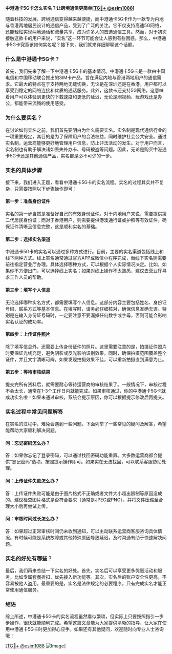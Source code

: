 **中港通卡5G卡怎么实名？让跨境通信更简单[[TG💪+ @esim1088](https://t.me/s/esim1088)]**

随着科技的发展，跨境通信变得越来越便捷，而中港通卡5G卡作为一款专为内地与香港两地居民设计的通信产品，受到了广泛的关注。它不仅支持高速5G网络，还能轻松实现两地通话和流量共享，成为许多人的首选通信工具。然而，对于初次接触这款卡的用户来说，“实名”这一环节可能会让人感到有些困惑。那么，中港通卡5G卡究竟该如何实名呢？接下来，我们就来详细聊聊这个话题。

### **什么是中港通卡5G卡？**

首先，我们先来了解一下中港通卡5G卡的基本情况。中港通卡5G卡是一款由中国电信和中国移动联合推出的SIM卡产品，旨在满足内地与香港两地用户的通信需求。它最大的特点在于支持两地无缝切换，无论是在深圳还是在香港，用户都可以享受到稳定的网络连接和优质的通话服务。此外，这款卡还支持5G网络，这意味着用户可以体验到更快的下载速度和更低的延迟，无论是刷视频、玩游戏还是办公，都能带来流畅的使用感受。

### **为什么要实名？**

在讨论如何实名之前，我们首先要明白为什么需要实名。实名制是现代通信行业的一项重要规定，其目的是为了保障用户的合法权益，同时维护社会公共安全。通过实名制，运营商能够更好地管理用户信息，防止非法活动的发生。对于用户而言，实名制也有助于解决诸如丢失补办卡、号码被盗等问题。因此，无论是购买中港通卡5G卡还是其他通信产品，实名都是必不可少的一步。

### **实名的具体步骤**

接下来，我们进入正题，看看中港通卡5G卡的实名流程。实名的过程其实并不复杂，只需要按照以下步骤操作即可：

#### **第一步：准备身份证件**
实名的第一步当然是准备好自己的有效身份证件。对于内地用户来说，需要提供第二代居民身份证；而对于香港用户，则需要提供港澳通行证或护照等有效证件。确保证件清晰且信息完整，这是顺利实名的基础。

#### **第二步：选择实名渠道**
中港通卡5G卡的实名可以通过多种方式进行。目前，主要的实名渠道包括线上和线下两种方式。线上实名通常通过官方APP或微信小程序完成，而线下实名则需要前往指定营业厅办理。具体选择哪种方式，可以根据个人实际情况决定。比如，如果你不方便出门，可以选择线上实名；如果对线上操作不太熟悉，建议去营业厅寻求工作人员的帮助。

#### **第三步：填写个人信息**
无论选择哪种实名方式，都需要填写个人信息。这部分内容主要包括姓名、身份证号码、联系方式等基本信息。在填写时，请务必仔细核对，确保信息准确无误。特别是在输入身份证号码时，一定要注意不要漏掉任何数字或字母，否则可能会影响实名认证的成功率。

#### **第四步：上传证件照片**
除了填写信息外，还需要上传身份证件的照片。这里需要注意的是，拍摄证件照片时要保证光线充足，避免阴影或反光影响识别效果。同时，确保拍摄范围覆盖整个证件，并且文字清晰可辨。如果发现拍摄效果不佳，可以重新拍摄直到满意为止。

#### **第五步：等待审核结果**
提交完所有资料后，就需要耐心等待运营商的审核结果了。一般情况下，审核过程不会太长，通常在1-3个工作日内就能完成。如果审核通过，你的中港通卡5G卡就成功实名啦！如果未通过审核，系统会提示原因，你可以根据提示修改后再提交。

### **实名过程中常见问题解答**

在实名的过程中，难免会遇到一些问题。下面列举了一些常见的疑问及解答，希望能帮助大家顺利解决问题。

#### **问：忘记密码怎么办？**
答：如果你忘记了登录密码，可以通过找回密码功能重置。大多数运营商都会提供“忘记密码”选项，按照提示操作即可。如果实在无法找回，可以联系客服协助处理。

#### **问：上传证件失败怎么办？**
答：上传证件失败可能是由于图片格式不正确或者文件大小超出限制等原因造成的。建议检查图片格式是否符合要求（通常是JPEG或PNG），并将文件压缩至合理大小后再尝试上传。

#### **问：审核时间过长怎么办？**
答：如果超过正常审核时间仍未收到通知，可以主动联系运营商客服咨询具体情况。有时候可能是系统故障或其他特殊原因导致延迟，及时沟通有助于快速解决问题。

### **实名的好处有哪些？**

最后，我们再来总结一下实名的好处。首先，实名后可以享受更多优惠活动和服务，比如专属套餐折扣、优先接入新功能等。其次，实名后的账户安全性更高，不容易被他人盗用。最重要的是，实名是法律规定的必要程序，只有完成实名才能正常使用通信服务。

### **结语**

综上所述，中港通卡5G卡的实名流程虽然看似繁琐，但实际上只要按照指引一步步操作，很快就能顺利完成。希望这篇文章能为大家提供清晰的指导，让大家在使用中港通卡5G卡时更加得心应手。如果还有其他疑问，欢迎随时向专业人士咨询哦！

[[TG💪+ @esim1088](https://t.me/s/esim1088) ![Image](https://i.postimg.cc/4NQfJmqS/Snipaste-2025-05-13-00-14-12.png)]